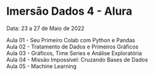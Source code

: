 # Imersão Dados 4 - Alura

Data: 23 a 27 de Maio de 2022

Aula 01 - Seu Primeiro Colab com Python e Pandas<br>
Aula 02 - Tratamento de Dados e Primeiros Gráficos<br>
Aula 03 - Gráficos, Time Series e Análise Exploratória<br>
Aula 04 - Missão Impossível: Cruzando Bases de Dados<br>
Aula 05 - Machine Learning
